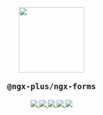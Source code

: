 <h2 align="center">
<img src="https://raw.githubusercontent.com/ngx-plus/ngx-forms/master/assets/ngx-plus-light.png" width="150px" />

```console
@ngx-plus/ngx-forms
```

</h2>

<p align="center">
  <a href="https://ngx-plus-slack.now.sh/">
    <img src="https://ngx-plus-slack.now.sh/badge.svg" />
  </a>
  <a href="https://www.npmjs.com/package/@ngx-plus/ngx-forms">
    <img src="https://img.shields.io/npm/v/@ngx-plus/ngx-forms.svg?maxAge=2592000?style=plastic" />
  </a>
  <a href="https://ngx-plus.github.io/ngx-forms/">
    <img src="https://img.shields.io/badge/demo-online-ed1c46.svg" />
  </a>
  <a href="https://travis-ci.org/ngx-plus/ngx-forms">
    <img src="https://travis-ci.org/ngx-plus/ngx-forms.svg?branch=master" />
  </a>
  <a href="https://coveralls.io/github/ngx-plus/ngx-forms?branch=master">
    <img src="https://coveralls.io/repos/github/ngx-plus/ngx-forms/badge.svg?branch=master" />
  </a>
</p>
